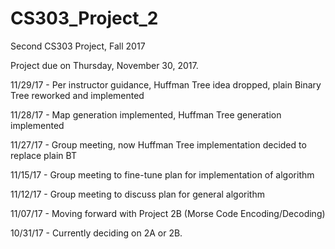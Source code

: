 # CS303_Project_2
Second CS303 Project, Fall 2017

Project due on Thursday, November 30, 2017.
  
11/29/17 - Per instructor guidance, Huffman Tree idea dropped, plain Binary Tree reworked and implemented

11/28/17 - Map generation implemented, Huffman Tree generation implemented
  
11/27/17 - Group meeting, now Huffman Tree implementation decided to replace plain BT

11/15/17 - Group meeting to fine-tune plan for implementation of algorithm

11/12/17 - Group meeting to discuss plan for general algorithm

11/07/17 - Moving forward with Project 2B (Morse Code Encoding/Decoding)

10/31/17 - Currently deciding on 2A or 2B.
